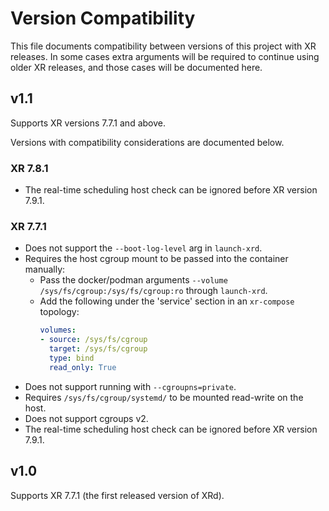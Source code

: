 # Version Compatibility

This file documents compatibility between versions of this project with XR releases.
In some cases extra arguments will be required to continue using older XR releases, and those cases will be documented here.

## v1.1

Supports XR versions 7.7.1 and above.

Versions with compatibility considerations are documented below.


### XR 7.8.1

- The real-time scheduling host check can be ignored before XR version 7.9.1.


### XR 7.7.1

- Does not support the `--boot-log-level` arg in `launch-xrd`.
- Requires the host cgroup mount to be passed into the container manually:
  - Pass the docker/podman arguments `--volume /sys/fs/cgroup:/sys/fs/cgroup:ro` through `launch-xrd`.
  - Add the following under the 'service' section in an `xr-compose` topology:
    ```yaml
    volumes:
    - source: /sys/fs/cgroup
      target: /sys/fs/cgroup
      type: bind
      read_only: True
    ```
- Does not support running with `--cgroupns=private`.
- Requires `/sys/fs/cgroup/systemd/` to be mounted read-write on the host.
- Does not support cgroups v2.
- The real-time scheduling host check can be ignored before XR version 7.9.1.


## v1.0

Supports XR 7.7.1 (the first released version of XRd).
